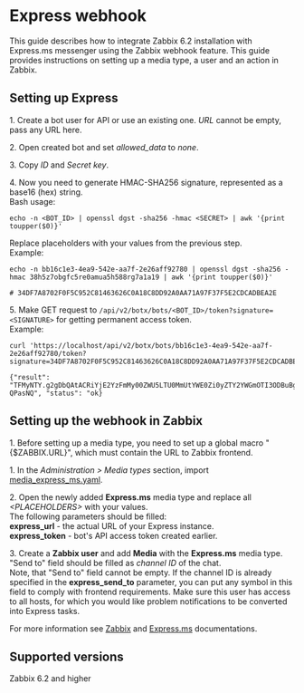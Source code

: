 # Express webhook

This guide describes how to integrate Zabbix 6.2 installation with Express.ms messenger using the Zabbix webhook feature. This guide provides instructions on setting up a media type, a user and an action in Zabbix.<br>

## Setting up Express
1\. Create a bot user for API or use an existing one. *URL* cannot be empty, pass any URL here.<br>

2\. Open created bot and set *allowed_data* to *none*.<br>

3\. Copy *ID* and *Secret key*.

4\. Now you need to generate HMAC-SHA256 signature, represented as a base16 (hex) string.<br>
Bash usage:
```
echo -n <BOT_ID> | openssl dgst -sha256 -hmac <SECRET> | awk '{print toupper($0)}'
```
Replace placeholders with your values from the previous step.<br>
Example:
```
echo -n bb16c1e3-4ea9-542e-aa7f-2e26aff92780 | openssl dgst -sha256 -hmac 38h5z7obgfc5re0amua5h588rg7a1a19 | awk '{print toupper($0)}'

# 34DF7A8702F0F5C952C81463626C0A18C8DD92A0AA71A97F37F5E2CDCADBEA2E
```

5\. Make GET request to `/api/v2/botx/bots/<BOT_ID>/token?signature=<SIGNATURE>` for getting permanent access token.<br>
Example:<br>
```
curl 'https://localhost/api/v2/botx/bots/bb16c1e3-4ea9-542e-aa7f-2e26aff92780/token?signature=34DF7A8702F0F5C952C81463626C0A18C8DD92A0AA71A97F37F5E2CDCADBEA2E'

{"result": "TFMyNTY.g2gDbQAtACRiYjE2YzFmMy00ZWU5LTU0MmUtYWE0Zi0yZTY2YWGmOTI3ODBuBgDlhs73eAFiAAFRgA.o3LIGvKLjmuZ6Ja_dT7YeNEV71r6xgZYh8g8-QPasNQ", "status": "ok}
```

## Setting up the webhook in Zabbix
1\. Before setting up a media type, you need to set up a global macro "{$ZABBIX.URL}", which must contain the URL to Zabbix frontend.

1\. In the *Administration > Media types* section, import [media_express_ms.yaml](media_express_ms.yaml).

2\. Open the newly added **Express.ms** media type and replace all *&lt;PLACEHOLDERS&gt;* with your values.<br>
The following parameters should be filled:<br>
**express_url** - the actual URL of your Express instance.<br>
**express_token** - bot's API access token created earlier.<br>

3\. Create a **Zabbix user** and add **Media** with the **Express.ms** media type.
"Send to" field should be filled as *channel ID* of the chat.<br>
Note, that "Send to" field cannot be empty. If the channel ID is already specified in the **express_send_to** parameter, you can put any symbol in this field to comply with frontend requirements.
Make sure this user has access to all hosts, for which you would like problem notifications to be converted into Express tasks.

For more information see [Zabbix](https://www.zabbix.com/documentation/6.2/manual/config/notifications) and [Express.ms](https://express.ms/docs) documentations.

## Supported versions
Zabbix 6.2 and higher
